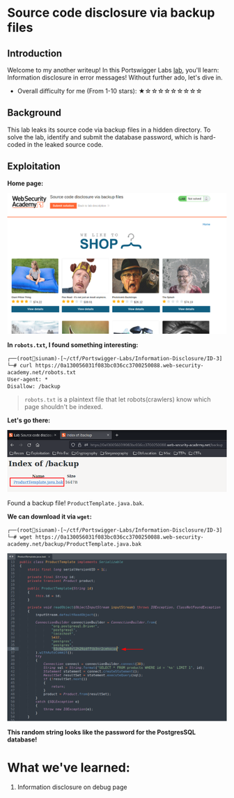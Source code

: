 # Source code disclosure via backup files

## Introduction

Welcome to my another writeup! In this Portswigger Labs [lab](https://portswigger.net/web-security/information-disclosure/exploiting/lab-infoleak-via-backup-files), you'll learn: Information disclosure in error messages! Without further ado, let's dive in.

- Overall difficulty for me (From 1-10 stars): ★☆☆☆☆☆☆☆☆☆

## Background

This lab leaks its source code via backup files in a hidden directory. To solve the lab, identify and submit the database password, which is hard-coded in the leaked source code.

## Exploitation

**Home page:**

![](https://github.com/siunam321/CTF-Writeups/blob/main/Portswigger-Labs/Information-Disclosure/ID-3/images/Pasted%20image%2020221216053654.png)

**In `robots.txt`, I found something interesting:**
```
┌──(root🌸siunam)-[~/ctf/Portswigger-Labs/Information-Disclosure/ID-3]
└─# curl https://0a130056031f083bc036cc3700250088.web-security-academy.net/robots.txt             
User-agent: *
Disallow: /backup
```

> `robots.txt` is a plaintext file that let robots(crawlers) know which page shouldn't be indexed.

**Let's go there:**

![](https://github.com/siunam321/CTF-Writeups/blob/main/Portswigger-Labs/Information-Disclosure/ID-3/images/Pasted%20image%2020221216053943.png)

Found a backup file! `ProductTemplate.java.bak`.

**We can download it via `wget`:**
```
┌──(root🌸siunam)-[~/ctf/Portswigger-Labs/Information-Disclosure/ID-3]
└─# wget https://0a130056031f083bc036cc3700250088.web-security-academy.net/backup/ProductTemplate.java.bak
```

![](https://github.com/siunam321/CTF-Writeups/blob/main/Portswigger-Labs/Information-Disclosure/ID-3/images/Pasted%20image%2020221216054125.png)

**This random string looks like the password for the PostgresSQL database!**

# What we've learned:

1. Information disclosure on debug page